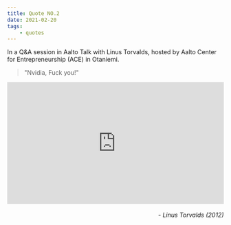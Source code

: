```yaml
---
title: Quote NO.2
date: 2021-02-20
tags:
	- quotes
---
```


In a Q&A session in Aalto Talk with Linus Torvalds, hosted by Aalto Center for Entrepreneurship (ACE) in Otaniemi.

> "Nvidia, Fuck you!"

<div style="padding: 56.25% 0px 0px; position: relative;"><iframe src="https://www.youtube.com/embed/MShbP3OpASA?cc_load_policy=1&end=3005&iv_load_policy=3&rel=0&start=2993" frameborder="0" allow="accelerometer; autoplay; encrypted-media; gyroscope; picture-in-picture" allowfullscreen scrolling="no"  style="position: absolute; top: 0px; left: 0px; width: 100%; height: 100%;"></iframe></div>
<br>

<div style="text-align: right"> <i>- Linus Torvalds (2012)</i> </div>
